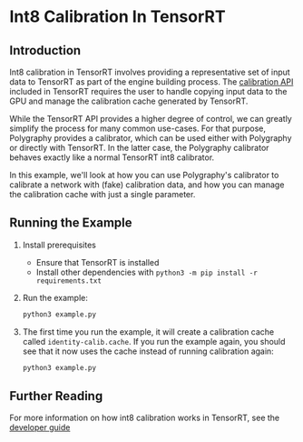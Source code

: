 # Int8 Calibration In TensorRT


## Introduction

Int8 calibration in TensorRT involves providing a representative set of input data
to TensorRT as part of the engine building process. The
[calibration API](https://docs.nvidia.com/deeplearning/tensorrt/api/python_api/infer/Int8/Calibrator.html)
included in TensorRT requires the user to handle copying input data to the GPU and
manage the calibration cache generated by TensorRT.

While the TensorRT API provides a higher degree of control, we can greatly simplify the
process for many common use-cases. For that purpose, Polygraphy provides a calibrator, which
can be used either with Polygraphy or directly with TensorRT. In the latter
case, the Polygraphy calibrator behaves exactly like a normal TensorRT int8 calibrator.

In this example, we'll look at how you can use Polygraphy's calibrator to calibrate a network
with (fake) calibration data, and how you can manage the calibration cache with just a single
parameter.


## Running the Example

1. Install prerequisites
    * Ensure that TensorRT is installed
    * Install other dependencies with `python3 -m pip install -r requirements.txt`

2. Run the example:
    ```bash
    python3 example.py
    ```

3. The first time you run the example, it will create a calibration cache
    called `identity-calib.cache`. If you run the example again, you should see that
    it now uses the cache instead of running calibration again:
    ```bash
    python3 example.py
    ```


## Further Reading

For more information on how int8 calibration works in TensorRT, see the
[developer guide](https://docs.nvidia.com/deeplearning/tensorrt/developer-guide/index.html#optimizing_int8_c)
